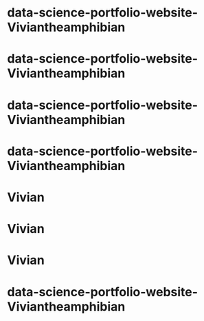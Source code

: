 # data-science-portfolio-website-Viviantheamphibian
# data-science-portfolio-website-Viviantheamphibian
# data-science-portfolio-website-Viviantheamphibian
# data-science-portfolio-website-Viviantheamphibian
# Vivian
# Vivian
# Vivian
# data-science-portfolio-website-Viviantheamphibian
